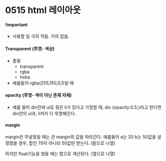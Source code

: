# 0515 html 레이아웃

#### !important

- 사용할 일 극히 적음. 거의 없음.



#### Transparent (투명- 색상)

- 종류
  - transparent
  - rgba
  - hsba
- 예를들어 rgba(255,150,0,1)일 때 



#### opacity (투명- 색이 아닌 존재 자체)

- 예를 들어 div안에 ul로 묶은 li가 있다고 가정할 때, div {opacity:0.5;}라고 한다면 div안의 ul과, li까지 다 투명해진다. 



#### margin

margin은 무설정일 때는 큰 margin의 값을 따라간다. 예를들어 a는 20 b는 50값을 설정했을 경우, 합인 70이 아니라 50값만 받는다. (밑으로 나열)

하지만 float기능을 썼을 때는 합으로 계산된다. (옆으로 나열)